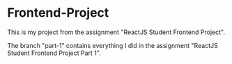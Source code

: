 # Frontend-Project
This is my project from the assignment "ReactJS Student Frontend Project".

The branch "part-1" contains everything I did in the assignment "ReactJS Student Frontend Project Part 1".
